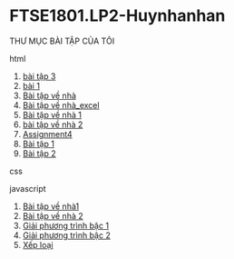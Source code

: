 # FTSE1801.LP2-Huynhanhan

THƯ MỤC BÀI TẬP CỦA TÔI

html


1. [bài tập 3](https://github.com/FASTTRACKSE/FTSE1801.LP2/blob/master/anhan/b%C3%A0i%20t%E1%BA%ADp%203/b%C3%A0i%20t%E1%BA%ADp%203.html)
2. [bài 1](https://github.com/FASTTRACKSE/FTSE1801.LP2/blob/master/anhan/b%C3%A0i%20t%E1%BA%ADp%204/bai1.html)
3. [Bài tập về nhà](https://github.com/FASTTRACKSE/FTSE1801.LP2/blob/master/anhan/b%C3%A0i%20t%E1%BA%ADp%205/b%C3%A0i%20t%E1%BA%ADp%20v%E1%BB%81%20nh%C3%A0.html)
4. [Bài tập về nhà_excel](https://github.com/FASTTRACKSE/FTSE1801.LP2/blob/master/anhan/b%C3%A0i%20t%E1%BA%ADp%205/baiTapVeNha_excel.html)
5. [Bài tập về nhà 1](https://github.com/FASTTRACKSE/FTSE1801.LP2/blob/master/anhan/b%C3%A0i%20t%E1%BA%ADp%206/b%C3%A0i%20t%E1%BA%ADp%20v%E1%BB%81%20nh%C3%A0%201.html)
6. [bài tập về nhà 2](https://github.com/FASTTRACKSE/FTSE1801.LP2/blob/master/anhan/b%C3%A0i%20t%E1%BA%ADp%206/b%C3%A0i%20t%E1%BA%ADp%20v%E1%BB%81%20nh%C3%A0%202.html)
7. [Assignment4](https://github.com/FASTTRACKSE/FTSE1801.LP2/blob/master/anhan/b%C3%A0i%20t%E1%BA%ADp%208/Assignment4.html)
8. [Bài tập 1](https://github.com/FASTTRACKSE/FTSE1801.LP2/blob/master/anhan/b%C3%A0i%20t%E1%BA%ADp%209/b%C3%A0i%20t%E1%BA%ADp2-bootstrap/bootstrap.html)
9. [Bài tập 2](https://github.com/FASTTRACKSE/FTSE1801.LP2/blob/master/anhan/b%C3%A0i%20t%E1%BA%ADp%209/b%C3%A0i%20t%E1%BA%ADp2-bootstrap/bootstrap.html)


css





javascript

1. [Bài tập về nhà1](https://github.com/FASTTRACKSE/FTSE1801.LP2/blob/master/anhan/b%C3%A0i%20t%E1%BA%ADp/b%C3%A0i%20t%E1%BA%ADp%20v%E1%BB%81%20nh%C3%A0%201.html)
2. [Bài tập về nhà 2](https://github.com/FASTTRACKSE/FTSE1801.LP2/blob/master/anhan/b%C3%A0i%20t%E1%BA%ADp/b%C3%A0i%20t%E1%BA%ADp%20v%E1%BB%81%20nh%C3%A0%202.html)
3. [Giải phương trình bậc 1](https://github.com/FASTTRACKSE/FTSE1801.LP2/blob/master/anhan/b%C3%A0i%20t%E1%BA%ADp/gi%E1%BA%A3i%20ph%C6%B0%C6%A1ng%20tr%C3%ACnh%20b%E1%BA%ADc%20nh%E1%BA%A5t.html)
4. [Giải phương trình bậc 2](https://github.com/FASTTRACKSE/FTSE1801.LP2/blob/master/anhan/b%C3%A0i%20t%E1%BA%ADp/gi%E1%BA%A3i%20ph%C6%B0%C6%A1ng%20tr%C3%ACnh%20b%E1%BA%ADc%20hai.html)
5. [Xếp loại](https://github.com/FASTTRACKSE/FTSE1801.LP2/blob/master/anhan/b%C3%A0i%20t%E1%BA%ADp/x%E1%BA%BFp%20lo%E1%BA%A1i.html) 
